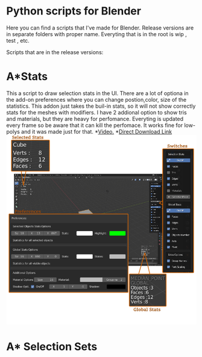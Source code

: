 Python scripts for Blender
========================== 
Here you can find a scripts that I've made for Blender. Release versions are in separate folders with proper name. Everyting that is in the root is wip , test , etc.

Scripts that are in the release versions:

# A*Stats

This a script to draw selection stats in the UI. There are a lot of optiona in the add-on preferences where you can change postion,color, size of the statistics.
This addon just takes the buil-in stats, so it will not show correctly stats for the meshes with modifiers.
I have 2 addional option to show tris and materials, but they are heavy for perfomance. Everyting is updated every frame so be aware that it can kill the perfomace. It works fine for low-polys and it was made just for that.
*[Video.](https://www.youtube.com/watch?v=6Ra_2eng3XE&t=83s)
*[Direct Download Link](https://github.com/YuriyAndropov/blenderPython/raw/master/AStats/AStats.zip)
![Astats](https://github.com/YuriyAndropov/blenderPython/blob/master/img/AStats.png)

# A* Selection Sets
